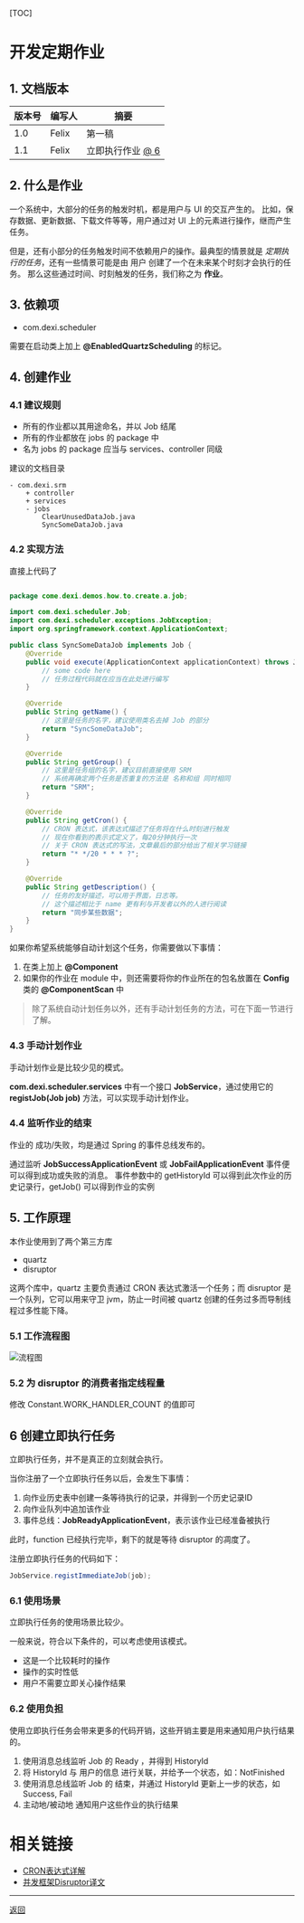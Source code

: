 [TOC]

# 开发定期作业

## 1. 文档版本

版本号 | 编写人 | 摘要
---|---|---
1.0 | Felix | 第一稿 |
1.1 | Felix | 立即执行作业 [@ 6](#p6) |

## 2. 什么是作业

一个系统中，大部分的任务的触发时机，都是用户与 UI 的交互产生的。
比如，保存数据、更新数据、下载文件等等，用户通过对 UI 上的元素进行操作，继而产生任务。

但是，还有小部分的任务触发时间不依赖用户的操作。最典型的情景就是 *定期执行的任务*，还有一些情景可能是由 用户 创建了一个在未来某个时刻才会执行的任务。
那么这些通过时间、时刻触发的任务，我们称之为 **作业**。

## 3. 依赖项

* com.dexi.scheduler

需要在启动类上加上 **@EnabledQuartzScheduling** 的标记。

## 4. 创建作业

### 4.1 建议规则

* 所有的作业都以其用途命名，并以 Job 结尾
* 所有的作业都放在 jobs 的 package 中
* 名为 jobs 的 package 应当与 services、controller 同级

建议的文档目录
```
- com.dexi.srm
    + controller
    + services
    - jobs
        ClearUnusedDataJob.java
        SyncSomeDataJob.java
```

### 4.2 实现方法

直接上代码了

```java

package come.dexi.demos.how.to.create.a.job;

import com.dexi.scheduler.Job;
import com.dexi.scheduler.exceptions.JobException;
import org.springframework.context.ApplicationContext;

public class SyncSomeDataJob implements Job {
    @Override
    public void execute(ApplicationContext applicationContext) throws JobException {
        // some code here
        // 任务过程代码就在应当在此处进行编写
    }

    @Override
    public String getName() {
        // 这里是任务的名字，建议使用类名去掉 Job 的部分
        return "SyncSomeDataJob";
    }

    @Override
    public String getGroup() {
        // 这里是任务组的名字，建议目前直接使用 SRM
        // 系统再确定两个任务是否重复的方法是 名称和组 同时相同
        return "SRM";
    }

    @Override
    public String getCron() {
        // CRON 表达式，该表达式描述了任务将在什么时刻进行触发
        // 现在你看到的表示式定义了，每20分钟执行一次
        // 关于 CRON 表达式的写法，文章最后的部分给出了相关学习链接
        return "* */20 * * * ?";
    }

    @Override
    public String getDescription() {
        // 任务的友好描述，可以用于界面，日志等。
        // 这个描述相比于 name 更有利与开发者以外的人进行阅读
        return "同步某些数据";
    }
}

```

如果你希望系统能够自动计划这个任务，你需要做以下事情：

1. 在类上加上 **@Component**
2. 如果你的作业在 module 中，则还需要将你的作业所在的包名放置在 **Config** 类的 **@ComponentScan** 中

> 除了系统自动计划任务以外，还有手动计划任务的方法，可在下面一节进行了解。

### 4.3 手动计划作业

手动计划作业是比较少见的模式。

**com.dexi.scheduler.services** 中有一个接口 **JobService**，通过使用它的 **registJob(Job job)** 方法，可以实现手动计划作业。

### 4.4 监听作业的结束

作业的 成功/失败，均是通过 Spring 的事件总线发布的。

通过监听 **JobSuccessApplicationEvent** 或 **JobFailApplicationEvent** 事件便可以得到成功或失败的消息。
事件参数中的 getHistoryId 可以得到此次作业的历史记录行，getJob() 可以得到作业的实例

## 5. 工作原理

本作业使用到了两个第三方库

* quartz
* disruptor

这两个库中，quartz 主要负责通过 CRON 表达式激活一个任务；而 disruptor 是一个队列，它可以用来守卫 jvm，防止一时间被 quartz 创建的任务过多而导制线程过多性能下降。

### 5.1 工作流程图

![流程图](../imgs/jobflow.png)

### 5.2 为 disruptor 的消费者指定线程量

修改 Constant.WORK_HANDLER_COUNT 的值即可

## <b id="p6"></b> 6 创建立即执行任务

立即执行任务，并不是真正的立刻就会执行。

当你注册了一个立即执行任务以后，会发生下事情：
1. 向作业历史表中创建一条等待执行的记录，并得到一个历史记录ID
2. 向作业队列中追加该作业
3. 事件总线：**JobReadyApplicationEvent**，表示该作业已经准备被执行

此时，function 已经执行完毕，剩下的就是等待 disruptor 的凋度了。

注册立即执行任务的代码如下：
```java
JobService.registImmediateJob(job);
```

### 6.1 使用场景

立即执行任务的使用场景比较少。

一般来说，符合以下条件的，可以考虑使用该模式。

* 这是一个比较耗时的操作
* 操作的实时性低
* 用户不需要立即关心操作结果

### 6.2 使用负担

使用立即执行任务会带来更多的代码开销，这些开销主要是用来通知用户执行结果的。

1. 使用消息总线监听 Job 的 Ready ，并得到 HistoryId
2. 将 HistoryId 与 用户的信息 进行关联，并给予一个状态，如：NotFinished
3. 使用消息总线监听 Job 的 结束，并通过 HistoryId 更新上一步的状态，如 Success, Fail
4. 主动地/被动地 通知用户这些作业的执行结果


# 相关链接

* [CRON表达式详解](https://www.cnblogs.com/javahr/p/8318728.html)
* [并发框架Disruptor译文](http://ifeve.com/disruptor/)



---
[返回](../Index.md)